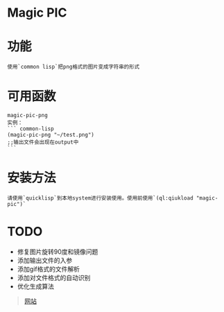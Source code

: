 # Magic PIC

# 功能

    使用`common lisp`把png格式的图片变成字符串的形式

# 可用函数

    magic-pic-png
    实例：
    ``` common-lisp
    (magic-pic-png "~/test.png")
    ;;输出文件会出现在output中
    ```
    
    
# 安装方法

    请使用`quicklisp`到本地system进行安装使用。使用前使用`(ql:qiukload "magic-pic")`
    
# TODO

- 修复图片旋转90度和镜像问题
- 添加输出文件的入参
- 添加gif格式的文件解析
- 添加对文件格式的自动识别
- 优化生成算法

> [网站](http://zzhcoding.coding.me/%E6%8A%80%E6%9C%AF%E5%88%86%E4%BA%AB/2017/03/17/%E4%BD%BF%E7%94%A8Common-Lisp%E5%86%99%E4%B8%80%E4%B8%AApng-%E6%96%87%E6%9C%AC%E8%BD%AC%E6%8D%A2%E5%99%A8.html)

